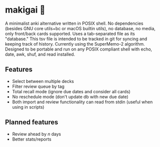 # makigai 🐚 
A minimalist anki alternative written in POSIX shell. No dependencies (besides GNU core utils+bc or macOS builtin utils), no database, no media, only front/back cards supported. Uses a tab-separated file as its "database." This tsv file is intended to be tracked in git for syncing and keeping track of history. Currently using the SuperMemo-2 algorithm. Designed to be portable and run on any POSIX compliant shell with echo, date, awk, shuf, and read installed.

## Features
* Select between multiple decks
* Filter review queue by tag
* Total recall mode (ignore due dates and consider all cards)
* No reschedule mode (don't update db with new due date)
* Both import and review functionality can read from stdin (useful when using in scripts)

## Planned features
* Review ahead by *n* days
* Better stats/reports
